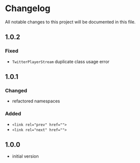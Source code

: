 # Changelog
All notable changes to this project will be documented in this file.

## 1.0.2

### Fixed
- `TwitterPlayerStream` duplicate class usage error

## 1.0.1

### Changed
- refactored namespaces

### Added
- `<link rel="prev" href="">`
- `<link rel="next" href="">`

## 1.0.0

- initial version